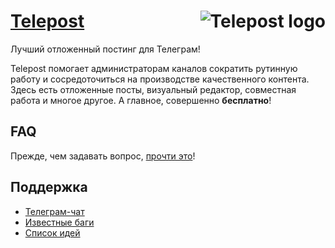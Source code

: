 # [Telepost](https://telepost.me/) <img src="https://app.telepost.me/assets/favicons/icon-194x194.png" alt="Telepost logo" align="right" />
Лучший отложенный постинг для Телеграм!

Telepost помогает администраторам каналов сократить рутинную работу и сосредоточиться на производстве качественного контента. Здесь есть отложенные посты, визуальный редактор, совместная работа и многое другое. А главное, совершенно **бесплатно**!

## FAQ
Прежде, чем задавать вопрос, [прочти это](docs/FAQ.md)!

## Поддержка
* [Телеграм-чат](https://t.me/joinchat/KL_EBhbpHVuFmf_LDAHmTQ)
* [Известные баги](https://github.com/Telepost-me/support/issues?q=is%3Aissue+is%3Aopen+label%3Abug)
* [Список идей](https://github.com/Telepost-me/support/issues?q=is%3Aissue+is%3Aopen+label%3Aidea)
